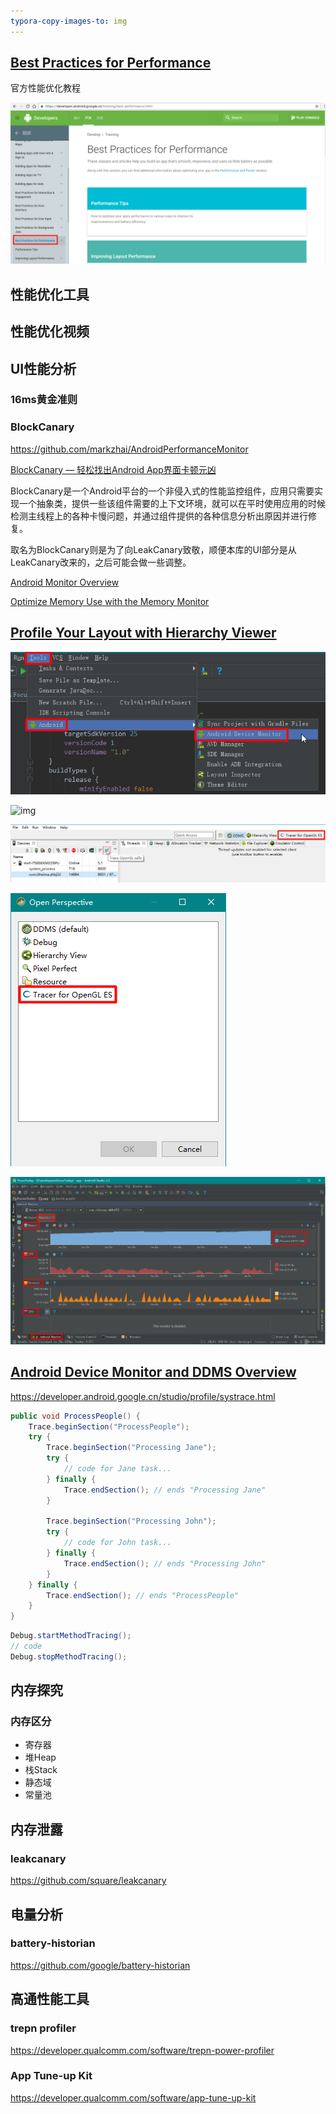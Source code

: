 ```yaml
---
typora-copy-images-to: img
---
```


## [Best Practices for Performance](https://developer.android.google.cn/training/best-performance.html)

官方性能优化教程

![1493696496799](img/1493696496799.png)

## 性能优化工具

## 性能优化视频

## UI性能分析

### 16ms黄金准则

### BlockCanary

https://github.com/markzhai/AndroidPerformanceMonitor

[BlockCanary — 轻松找出Android App界面卡顿元凶](http://blog.zhaiyifan.cn/2016/01/16/BlockCanaryTransparentPerformanceMonitor/?utm_source=tuicool&utm_medium=referral)

BlockCanary是一个Android平台的一个非侵入式的性能监控组件，应用只需要实现一个抽象类，提供一些该组件需要的上下文环境，就可以在平时使用应用的时候检测主线程上的各种卡慢问题，并通过组件提供的各种信息分析出原因并进行修复。

取名为BlockCanary则是为了向LeakCanary致敬，顺便本库的UI部分是从LeakCanary改来的，之后可能会做一些调整。

[Android Monitor Overview](https://developer.android.google.cn/studio/profile/android-monitor.html)

[Optimize Memory Use with the Memory Monitor](https://developer.android.google.cn/studio/profile/am-memory.html)

## [Profile Your Layout with Hierarchy Viewer](https://developer.android.google.cn/studio/profile/hierarchy-viewer.html)

![1493697515426](img/1493697515426.png)

![img](http://upload-images.jianshu.io/upload_images/1897639-61839f18387848d8.png?imageMogr2/auto-orient/strip%7CimageView2/2/w/1240)

![1493698640253](img/1493698640253.png)

![1493698691177](img/1493698691177.png)

![1493699204772](img/1493699204772.png)

## [Android Device Monitor and DDMS Overview](https://developer.android.google.cn/studio/profile/monitor.html)

https://developer.android.google.cn/studio/profile/systrace.html

```java
public void ProcessPeople() {
    Trace.beginSection("ProcessPeople");
    try {
        Trace.beginSection("Processing Jane");
        try {
            // code for Jane task...
        } finally {
            Trace.endSection(); // ends "Processing Jane"
        }

        Trace.beginSection("Processing John");
        try {
            // code for John task...
        } finally {
            Trace.endSection(); // ends "Processing John"
        }
    } finally {
        Trace.endSection(); // ends "ProcessPeople"
    }
}
```

```java
Debug.startMethodTracing();
// code
Debug.stopMethodTracing();
```

## 内存探究

### 内存区分

- 寄存器
- 堆Heap
- 栈Stack
- 静态域
- 常量池

## 内存泄露

### leakcanary

https://github.com/square/leakcanary

## 电量分析

### battery-historian

https://github.com/google/battery-historian

## 高通性能工具

### trepn profiler

https://developer.qualcomm.com/software/trepn-power-profiler

###  App Tune-up Kit

https://developer.qualcomm.com/software/app-tune-up-kit